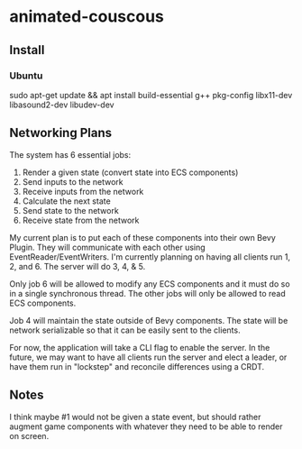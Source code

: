 # animated-couscous

## Install

### Ubuntu

sudo apt-get update && apt install build-essential g++ pkg-config libx11-dev libasound2-dev libudev-dev


## Networking Plans

The system has 6 essential jobs:

1. Render a given state (convert state into ECS components)
2. Send inputs to the network
3. Receive inputs from the network
4. Calculate the next state
5. Send state to the network
6. Receive state from the network

My current plan is to put each of these components into their own Bevy Plugin. They will communicate with each other using EventReader/EventWriters. I'm currently planning on having all clients run 1, 2, and 6. The server will do 3, 4, & 5.

Only job 6 will be allowed to modify any ECS components and it must do so in a single synchronous thread. The other jobs will only be allowed to read ECS components.

Job 4 will maintain the state outside of Bevy components. The state will be network serializable so that it can be easily sent to the clients.

For now, the application will take a CLI flag to enable the server. In the future, we may want to have all clients run the server and elect a leader, or have them run in "lockstep" and reconcile differences using a CRDT.


## Notes

I think maybe #1 would not be given a state event, but should rather augment game components with whatever they need to be able to render on screen.
